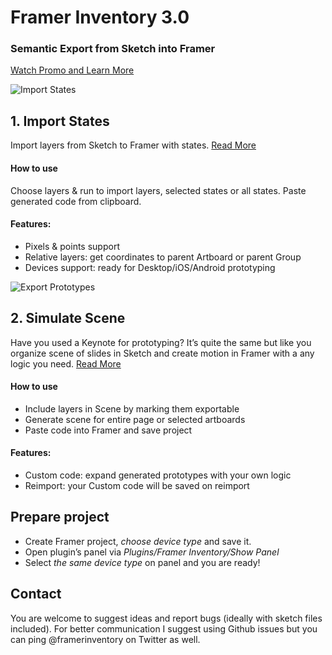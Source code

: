 # Framer Inventory 3.0
### Semantic Export from Sketch into Framer
<a href="https://timurnurutdinov.github.io/framerinventory/?utm_source=web&utm_medium=github">Watch Promo and Learn More</a>

![Import States](/../images-third-version/readme/import-states@2x.png?raw=true "Import States")
## 1. Import States
Import layers from Sketch to Framer with states.
<a href="https://medium.com/@tilllur/import-states-with-framer-inventory-plugin-for-sketch-e9ad6ebfeae7?utm_source=web&utm_medium=github">Read More</a>

#### How to use
Choose layers & run to import layers, selected states or all states. Paste generated code from clipboard.

#### Features:
* Pixels & points support
* Relative layers: get coordinates to parent Artboard or parent Group
* Devices support: ready for Desktop/iOS/Android prototyping


![Export Prototypes](/../images-third-version/readme/export-prototypes@2x.png?raw=true "Export Prototypes")
## 2. Simulate Scene
Have you used a Keynote for prototyping? It’s quite the same but like you organize scene of slides in Sketch and create motion in Framer with a any logic you need.
<a href="https://medium.com/@tilllur/export-prototypes-with-framer-inventory-plugin-for-sketch-2f10f9397193?utm_source=web&utm_medium=github">Read More</a>

#### How to use
* Include layers in Scene by marking them exportable
* Generate scene for entire page or selected artboards
* Paste code into Framer and save project

#### Features:
* Custom code: expand generated prototypes with your own logic
* Reimport: your Custom code will be saved on reimport


## Prepare project
* Create Framer project, *choose device type* and save it.
* Open plugin’s panel via *Plugins/Framer Inventory/Show Panel*
* Select *the same device type* on panel and you are ready!



## Contact
You are welcome to suggest ideas and report bugs (ideally with sketch files included). For better communication I suggest using Github issues but you can ping @framerinventory on Twitter as well.
